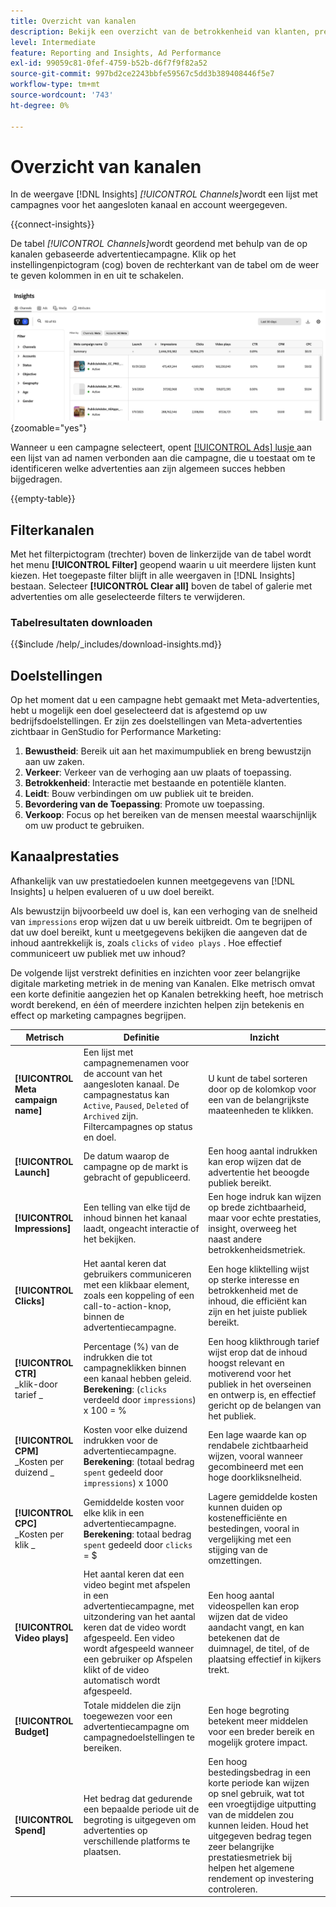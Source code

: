 ```yaml
---
title: Overzicht van kanalen
description: Bekijk een overzicht van de betrokkenheid van klanten, prestaties, budget en uitgaven voor marketingcampagnes in Adobe GenStudio for Performance Marketing.
level: Intermediate
feature: Reporting and Insights, Ad Performance
exl-id: 99059c81-0fef-4759-b52b-d6f7f9f82a52
source-git-commit: 997bd2ce2243bbfe59567c5dd3b389408446f5e7
workflow-type: tm+mt
source-wordcount: '743'
ht-degree: 0%

---
```


# Overzicht van kanalen

In de weergave [!DNL Insights] _[!UICONTROL Channels]_&#x200B;wordt een lijst met campagnes voor het aangesloten kanaal en account weergegeven.

{{connect-insights}}

De tabel _[!UICONTROL Channels]_&#x200B;wordt geordend met behulp van de op kanalen gebaseerde advertentiecampagne. Klik op het instellingenpictogram (cog) boven de rechterkant van de tabel om de weer te geven kolommen in en uit te schakelen.

![ de filter en lijst van Kanalen ](/help/assets/insights-channels-filter.png){zoomable="yes"}

Wanneer u een campagne selecteert, opent [[!UICONTROL Ads] lusje ](ads.md) aan een lijst van ad namen verbonden aan die campagne, die u toestaat om te identificeren welke advertenties aan zijn algemeen succes hebben bijgedragen.

{{empty-table}}

## Filterkanalen

Met het filterpictogram (trechter) boven de linkerzijde van de tabel wordt het menu **[!UICONTROL Filter]** geopend waarin u uit meerdere lijsten kunt kiezen. Het toegepaste filter blijft in alle weergaven in [!DNL Insights] bestaan. Selecteer **[!UICONTROL Clear all]** boven de tabel of galerie met advertenties om alle geselecteerde filters te verwijderen.

### Tabelresultaten downloaden

{{$include /help/_includes/download-insights.md}}

## Doelstellingen

Op het moment dat u een campagne hebt gemaakt met Meta-advertenties, hebt u mogelijk een doel geselecteerd dat is afgestemd op uw bedrijfsdoelstellingen. Er zijn zes doelstellingen van Meta-advertenties zichtbaar in GenStudio for Performance Marketing:

1. **Bewustheid**: Bereik uit aan het maximumpubliek en breng bewustzijn aan uw zaken.
1. **Verkeer**: Verkeer van de verhoging aan uw plaats of toepassing.
1. **Betrokkenheid**: Interactie met bestaande en potentiële klanten.
1. **Leidt**: Bouw verbindingen om uw publiek uit te breiden.
1. **Bevordering van de Toepassing**: Promote uw toepassing.
1. **Verkoop**: Focus op het bereiken van de mensen meestal waarschijnlijk om uw product te gebruiken.

## Kanaalprestaties

Afhankelijk van uw prestatiedoelen kunnen meetgegevens van [!DNL Insights] u helpen evalueren of u uw doel bereikt.

Als bewustzijn bijvoorbeeld uw doel is, kan een verhoging van de snelheid van `impressions` erop wijzen dat u uw bereik uitbreidt. Om te begrijpen of dat uw doel bereikt, kunt u meetgegevens bekijken die aangeven dat de inhoud aantrekkelijk is, zoals `clicks` of `video plays` . Hoe effectief communiceert uw publiek met uw inhoud?

De volgende lijst verstrekt definities en inzichten voor zeer belangrijke digitale marketing metriek in de mening van Kanalen. Elke metrisch omvat een korte definitie aangezien het op Kanalen betrekking heeft, hoe metrisch wordt berekend, en één of meerdere inzichten helpen zijn betekenis en effect op marketing campagnes begrijpen.

| Metrisch | Definitie | Inzicht |
| ----------- | ----------------------------- | -------------------------------- |
| **[!UICONTROL Meta campaign name]** | Een lijst met campagnemenamen voor de account van het aangesloten kanaal. De campagnestatus kan `Active`, `Paused`, `Deleted` of `Archived` zijn. Filtercampagnes op status en doel. | U kunt de tabel sorteren door op de kolomkop voor een van de belangrijkste maateenheden te klikken. |
| **[!UICONTROL Launch]** | De datum waarop de campagne op de markt is gebracht of gepubliceerd. | Een hoog aantal indrukken kan erop wijzen dat de advertentie het beoogde publiek bereikt. |
| **[!UICONTROL Impressions]** | Een telling van elke tijd de inhoud binnen het kanaal laadt, ongeacht interactie of het bekijken. | Een hoge indruk kan wijzen op brede zichtbaarheid, maar voor echte prestaties, insight, overweeg het naast andere betrokkenheidsmetriek. |
| **[!UICONTROL Clicks]** | Het aantal keren dat gebruikers communiceren met een klikbaar element, zoals een koppeling of een call-to-action-knop, binnen de advertentiecampagne. | Een hoge kliktelling wijst op sterke interesse en betrokkenheid met de inhoud, die efficiënt kan zijn en het juiste publiek bereikt. |
| **[!UICONTROL CTR]**<br>_klik-door tarief _ | Percentage (%) van de indrukken die tot campagneklikken binnen een kanaal hebben geleid.<br>**Berekening**: (`clicks` verdeeld door `impressions`) x 100 = % | Een hoog klikthrough tarief wijst erop dat de inhoud hoogst relevant en motiverend voor het publiek in het overseinen en ontwerp is, en effectief gericht op de belangen van het publiek. |
| **[!UICONTROL CPM]**<br>_Kosten per duizend _ | Kosten voor elke duizend indrukken voor de advertentiecampagne. <br>**Berekening**: (totaal bedrag `spent` gedeeld door `impressions`) x 1000 | Een lage waarde kan op rendabele zichtbaarheid wijzen, vooral wanneer gecombineerd met een hoge doorkliksnelheid. |
| **[!UICONTROL CPC]**<br>_Kosten per klik _ | Gemiddelde kosten voor elke klik in een advertentiecampagne.<br>**Berekening**: totaal bedrag `spent` gedeeld door `clicks` = $ | Lagere gemiddelde kosten kunnen duiden op kostenefficiënte en bestedingen, vooral in vergelijking met een stijging van de omzettingen. |
| **[!UICONTROL Video plays]** | Het aantal keren dat een video begint met afspelen in een advertentiecampagne, met uitzondering van het aantal keren dat de video wordt afgespeeld. Een video wordt afgespeeld wanneer een gebruiker op Afspelen klikt of de video automatisch wordt afgespeeld. | Een hoog aantal videospellen kan erop wijzen dat de video aandacht vangt, en kan betekenen dat de duimnagel, de titel, of de plaatsing effectief in kijkers trekt. |
| **[!UICONTROL Budget]** | Totale middelen die zijn toegewezen voor een advertentiecampagne om campagnedoelstellingen te bereiken. | Een hoge begroting betekent meer middelen voor een breder bereik en mogelijk grotere impact. |
| **[!UICONTROL Spend]** | Het bedrag dat gedurende een bepaalde periode uit de begroting is uitgegeven om advertenties op verschillende platforms te plaatsen. | Een hoog bestedingsbedrag in een korte periode kan wijzen op snel gebruik, wat tot een vroegtijdige uitputting van de middelen zou kunnen leiden. Houd het uitgegeven bedrag tegen zeer belangrijke prestatiesmetriek bij helpen het algemene rendement op investering controleren. |
